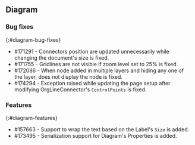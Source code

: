 ## Diagram

### Bug fixes
{:#diagram-bug-fixes}

* \#171291 - Connectors position are updated unnecessarily while changing the document's size is fixed.
* \#171755 - Gridlines are not visible if zoom level set to 25% is fixed.
* \#172086 - When node added in multiple layers and hiding any one of the layer, does not display the node is fixed.
* \#174294 - Exception raised while updating the page setup after modifying OrgLineConnector's `ControlPoints` is fixed.

### Features
{:#diagram-features}
 
* \#157663 - Support to wrap the text based on the Label's `Size` is added.
* \#173495 - Serialization support for Diagram's Properties is added.
